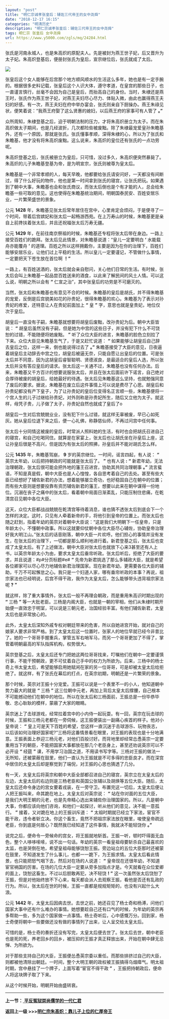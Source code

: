 ```yaml
---
layout: "post"
title: "明仁宗诚孝张皇后：辅佐三代帝王的女中尧舜"
date: "2018-12-17 16:15"
categories: "明清历史"
description: "明仁宗诚孝张皇后：辅佐三代帝王的女中尧舜"
tags: 明仁宗 张皇后 女中尧舜
url: https://www.y5000.com/zgls/mq/24284.html
---
```






张氏是河南永城人，也是朱高炽的原配夫人。先是被封为燕王世子妃，后又晋升为太子妃。朱高炽登基后，便册封张氏为皇后，宣宗继位后，张氏就成了太后。

![](https://img.y5000.com/uploads/allimg/170725/12-1FH5143411921.jpg)

张皇后这个女人能够在后宫那个地方顺风顺水的生活这么多年，她也是有一定手腕的。根据很多史料记载，张皇后这个人识大体，遵守孝道，在皇宫的那些日子，也一直谨言慎行，丝毫不会因为自己是皇后，而抬高自己的身份。当时，朱棣还是燕王时，张氏作为燕王世子妃，对燕王夫妇尽心尽力、体贴入微，由此也赢得燕王夫妇的好感。有一次，燕王夫妇在府中举办宴会，张氏则亲自下厨操办。燕王朱祿见状，便笑着说：“我燕王府娶了这么贤惠的媳妇，以后燕王府的家事可有人管了
**。”**

众所周知，朱棣登基之后，迫于明朝法制的压力，才将朱高炽册立为太子。而在朱高炽做太子期间，也是几经波折，几次都险些被废黜。除了朱棣最宠爱皇孙朱瞻基外，还有一个原因，那就是张氏。张氏懂事孝顺，深得朱棣的心，所以为了张氏和朱瞻基，他才没有将朱高炽废黜。这么说来，朱高炽的皇位还有张氏的一点功劳呢。

朱高炽登基之后，张氏被册立为皇后，只可惜，没过多久，朱高炽便突然暴毙了。朱高炽的儿子朱瞻基登基为帝，是为明宣宗，张氏则被尊为皇太后。

朱瞻基是一个非常孝顺的人，每天早晚，他都要给张氏请安问好，一天都没有间断过，得了什么好玩的物件，他也是第一时间拿到张氏的寝宫，让张氏把玩。如果遇到了朝中大事，朱瞻基也会和张氏商议，而张太后倒也是个有才能的人，总会给朱瞻基一些可取的意见。这也使得在朱瞻基统治期间，明朝国泰民安、百姓安居乐业，一片繁荣盛世的景象。

公元 **1428**
年，朱瞻基见张太后常年居住在宫中，心里肯定会烦闷，于是便寻了一个时间，带着后宫嫔妃和张太后一起畅游西苑。在上万寿山的时候，朱瞻基更是亲自上前搀扶着张太后，并且还祝福张太后万寿无疆。

公元 **1429** 年，在前往南京祭祖的时候，朱瞻基还专程将张太后带在身边。一路上接受百姓们的跪拜。张太后见此情景，对朱瞻基说道：“皇儿一定要明白
**‘** 水能载舟亦能覆舟 **’**
的道理。百姓之所以这样拥戴你，主要是因为在你的治理下，百姓们能够安居乐业，让他们过上平稳的生活。所以皇儿一定要谨记，不管做什么事情，一定要把天下苍生放在首位啊
**！”**

一路上，有百姓送酒的，张太后就会亲自慰问，关心他们日常的生活。有时候，张太后会叫上朱瞻基一起品尝百姓送来的酒食，以此来了解民间的风土人情。可以这么说，明朝之所以会有
**“** 仁宣之治”，其中张皇后的功劳是不可磨灭的。

当然，张太后和朱瞻基也有意见不合的时候。朱瞻基的皇后是胡氏，并不得朱瞻基的宠爱，反倒是后宫貌美如花的孙贵妃，很得朱瞻基的欢心。朱瞻基为了表示对孙贵妃的疼爱，还特意让人在贵妃前面加上
**“** 皇 **”** 字，意思也就是皇贵妃，地位仅次于皇后。

胡皇后一直没有子嗣，朱瞻基就想要将胡皇后废黜，改孙贵妃为后。朝中大臣皆说： **“**
胡皇后虽然没有子嗣，但是她为中宫的这些日子，并没有犯下什么不可饶恕的过错，不能随便将她废黜。 **”**
听了众位大臣的进言，朱瞻基的脸色立刻拉了下来。众位大臣见朱瞻基生气了，于是又赶忙说道： **“**
如果能够让胡皇后自己辞去皇后之位，这样一来，倒也能说得过去了 **。”**
朱瞻基接受了大臣的意见，日夜逼着胡皇后主动辞去中宫之位，胡皇后被逼无奈，只能自愿让出皇后的位置。可是张太后并不同意，因为这胡皇后睿智聪明、贤德淑良，是最适合的皇后人选，所以张太后并没有答应皇后的请求。张太后这一关通不过，朱瞻基也没有任何办法。后来，朱瞻基又千方百计的想要说服张太后，并且在张太后面前许下诺言，自己绝对会厚待被废的胡皇后，给她最好的待遇。张太后见朱瞻基这么坚持，也就勉强同意了废后的要求。据说，朱瞻基在废立后这件事情上可以说是费尽了心思。胡皇后和孙贵妃都没有产下皇子，为了让孙贵妃的皇后位变得名正言顺一些，朱瞻基便将一个宫人生的儿子过继给孙贵妃，对外则称是孙贵妃所生，随后又立他为太子。就这样，母凭子贵，儿子做了太子，孙贵妃自然也就成了皇后了o

胡皇后一生对后宫兢兢业业，没有犯下什么过错，就这样无辜被废，早已心如死灰。她从皇后位退下来之后，便一心礼佛，称静慈仙师，不再过问宫中任何事。

张太后十分同情这被废的皇后，时常派人照料她的生活，有时也会把胡氏召进自己的寝宫，和自己吃喝同住。就算是在家宴上，张太后也让胡氏坐在孙皇后上座，这让孙皇后很是不高兴，但是因为有张太后的照拂，孙皇后并不能对胡氏怎么样。

公元 **1435** 年，朱瞻基驾崩， **9** 岁的英宗继位。一时间，谣言四起，有人说： **“** 英宗太年幼，以后把持朝政的可能就是张太后了。
**”** 也有人说 **:** **“** 新君年幼，无法治理朝政，张太后很可能会把外地的藩王召进宫，协助其共同治理朝事 **。”**
流言蜚语，不知是真是假，朝中大臣也是人心惶惶，各自思考着自己的去处。甚至有些大臣已经想好了辅佐新君的办法，想着能够屡立奇功，也好稳固自己在朝中的位置；而有些大臣则是想要投靠有资历辅佐新君的藩王，想要以此来在朝中谋得一份地位。沉溺在丧子之痛中的张太后，看着朝中局面日渐紊乱，只能压制住悲痛，在乾清宫召见朝中各位大臣。

这天，众位大臣都战战兢兢在乾清宫等待着消息，谁也猜不透张太后到底会下一个怎样的决定。这时，只见有人牵着新帝的手，将他引到皇帝的位置上。而张太后也随之赶到，指着年幼的英宗对着朝中大臣说：“这是我们大明朝下一任皇帝，只是年龄太小，不懂朝中政事。所以这就要仰仗朝中各位大臣尽心辅佐，协助皇帝治理好我大明江山。”张太后的话音刚落，朝中大臣一片欢呼。他们担心的事情并没有发生，在张太后的治理下，一切都是那么顺利地进行着。新君登基之后，张太后也变成了太皇太后。有了上述做法，朝中大臣对张太后也就放下心来3甚至还有人上书，以英宗年龄太小为由，要求太皇太后垂帘听政。张太后听后，拒绝了大臣的要求，并且说道：#p#分页标题#e#
**“**
先帝为新君挑选了那么多辅政大臣，就是希望各位卿家可以尽心尽力地辅佐新君治理国家。现在新君年幼，更需要各位大臣的辅助，千万不可起懈怠之心。我只是一个妇道人家，哪有垂帘听政的本事？再说，祖宗家法也已经明说，后宫不得干政，我作为太皇太后，怎么能够带头违背祖宗家法呢
**?** **”**

就这样，除了重大事情外，张太后一般不再理会朝政，而是重用朱高识时期出现的 **“** 三杨 **”**
等一大批老臣。三杨是内阁大臣，也就是一朝的宰相，他们从朱棣时期开始便一直效忠于明室，可以说是三朝元老，治国经验丰富。有他们辅佐新君，太皇太后也是非常放心的。

此外，太皇太后深知外戚专权对朝廷带来的危害，所以自她进宫开始，就对自己的娘家人要求非常严格。到了太皇太后这一位置时，张家人的地位早就已经今非昔比了。她的一个哥哥手握重兵，掌管五军右哨军马，而另一个哥哥更加了不得了，掌管着明朝最高的军队指挥机构，权势很大。

英宗登基之后，太皇太后还专门把她这两位哥哥找来，叮嘱他们在朝中一定要谨慎行事，不能干预朝政，更不可仗着自己手中的权力为所欲为。后来，三杨中的杨士奇上书太皇太后，希望能够启用她赋闲在家的另一位哥哥，可是却被太皇太后给拒绝了。就这样，有了张氏在幕后的打点，在英宗初期，明朝还是一片繁荣的景象。

那个时候，英宗对王振十分宠爱。王振可以说是一个表里不一的小人，他知道朝中势力最大的就是 **“** 三杨 **”**
这三位朝中元老，再加上背后太皇太后撑腰，自己根本不可能撼动他们在朝中的地位。所以在张太后和三杨面前，王振总是一份毕恭毕敬、忠心耿耿的模样，蒙蔽了大家的眼睛。

英宗迷上了击球游戏，经常拉着宫中的小内侍一起玩耍。有一回，英宗在玩击球的时候，王振和三杨元老都在一旁伺候，这王振便装出一副痛心疾首的样子。他对小皇帝说：
**“**
皇上可是天下百姓的希望，您这样一直沉迷于击球游乐、玩物丧志，以后该如何治理好国家呢?”三杨将这番情景看在眼里，对王振的表现也是十分地满意。王振表面上恭迎三杨元老，对他们百般讨好。而背地里却经常怂恿英宗一定要重用当下的朝臣，不能把国家大事都放在那几个老臣身上，甚至还劝说英宗可以不必开设
**“** 经筵 **”**
课，不用学习治国之道，不用读书写字等。三杨对王振的做法一无所知，还被蒙蔽在鼓里，他们一直认为王振就是不可多得的忠臣良才。而在深宫中居住的太皇太后却是察觉到了端倪，对王振的心思也猜透了几分。

有一天，太皇太后将英宗和朝中大臣全部都召进自己的寝宫，英宗立在太皇太后的左边，太皇太后的右边则是三杨老臣和英国公张辅以及胡焕等五位大臣。随后，太皇太后还命令身边的宫女要着戎装，在一旁守卫。布置完这一切后，太皇太后便让人把王振叫来，命其跪在地上。太皇太后对英宗说：
**“**
站在你对面的五位大臣，是我们大明王朝的元老，也是先帝精心选出来辅佐你治理国家的。所以，凡是朝中大事，你都应该向他们咨询，和他们一起探讨，听从他们的意见，决不能一意孤行。
**”** 接着，又对跪在地上的王振训斥道： **“**
太祖时期就已经立下家法，宦官不能干政，违令者斩立决。你这个畜生，竟然不把祖宗家法放在眼里，唆使皇帝疏远老臣，你到底是何居心？既然我巳经知道了这件事情，我就决不能轻饶你
**。”**

说完之后，便命令一旁候命的宫女，将王振就地斩首。王振一听，顿时吓得面无血色，整个人哆哆嗦嗦，说不出一句话。年幼的英宗一看皇祖母要斩杀自己最喜欢的太监，也是哭倒在地，希望皇祖母能够饶恕王振。旁边站立的五位大臣那时还被蒙在鼓里，不知道发生了什么事儿，也都一一跪下，为王振求情。太皇太后看此情景，也只能把怒气咽下去，然后对在场的人说道：
**“** 皇帝现在还很年幼，不知道宦官祸国的厉害。在场的几位大臣一定要从旁多加指点才是。今天就看在众位爱卿的面上，饶恕这畜生。不过以后胆敢再犯，决不轻饶
**!** **”**
这一次虽然张太后饶恕了王振，但是对他始终放不下心来，每天都会派人去观察王振，看他是否还有乱政的行为。所以，张太后在世的时候，王振一直都是规规矩矩的，也没有兴起什么大浪。

公元 **1442**
年，太皇太后因病去世。去世之前，她还召见了杨士奇和杨溥，问他们国家大事中还有什么难办的事情。她想要趁自己还有口气的时候，为年幼的英宗再多帮助一些，多为这个国家做一点事情。杨士奇听后，心中感慨万分。回到家，杨士奇便将朝中一些要做还没有做的事情列了出来，让人呈交给太皇太后。

可惜的是，杨士奇的奏折还没有写完，太皇太后便去世了。张太后去世，朝中老臣也是死的死，养老回乡的回乡，被压抑的王振才真正释放出来，开始在朝中肆无忌惮、为所欲为。

对于那些支持自己的大臣，王振便怂恿英宗委以重任。而那些排挤过自己的大臣，则都被他清除出朝廷。一时间，整个大明王朝的政权被王振搞得乌烟瘴气。明太祖时期，宫中悬挂了一个牌子，上面写着“宦官不得干政
**”** ，王振把持朝政后，便命人将这块牌子取了下来。

从这个时候开始，明朝开始由盛转衰。

* * *

**上一节：**[ **平反冤狱崇尚儒学的一代仁君**](https://www.y5000.com/zgls/mq/24283.html)

**返回上一级 >>>[明仁宗朱高炽：靠儿子上位的仁厚帝王](https://www.y5000.com/zgls/mq/24286.html)**
